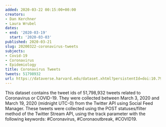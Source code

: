 ```yaml
---
added: 2020-03-22 00:15:00+00:00
creators:
- Dan Kerchner
- Laura Wrubel
dates:
- end: '2020-03-19'
  start: '2020-03-03'
published: 2020-03-21
slug: 20200322-coronavirus-tweets
subjects:
- Covid-19
- Coronavirus
- Epidemiology
title: Coronavirus Tweets
tweets: 51798932
url: https://dataverse.harvard.edu/dataset.xhtml?persistentId=doi:10.7910/DVN/LW0BTB
---
```


This dataset contains the tweet ids of 51,798,932 tweets related to Coronavirus or  COVID-19. They were collected between March 3, 2020 and March 19, 2020 (midnight UTC-0)  from the Twitter API using Social Feed Manager. These tweets were collected using the  POST statuses/filter method of the Twitter Stream API, using the track parameter with  the following keywords: #Coronavirus, #Coronaoutbreak, #COVID19.  

